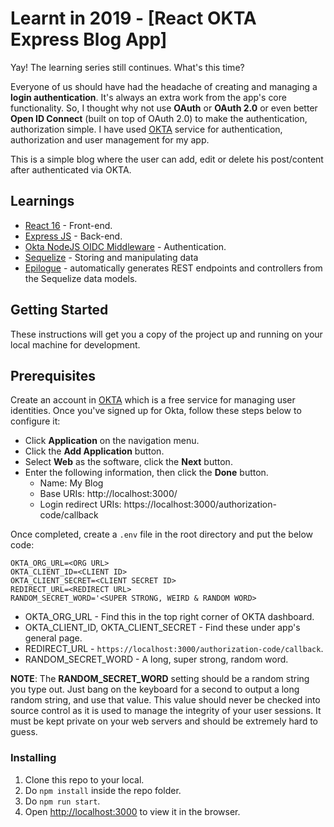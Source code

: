 # Learnt in 2019 - [React OKTA Express Blog App]

Yay! The learning series still continues. What's this time?

Everyone of us should have had the headache of creating and managing a **login authentication**. It's always an extra work from the app's core functionality. So, I thought why not use **OAuth** or **OAuth 2.0** or even better **Open ID Connect** (built on top of OAuth 2.0) to make the authentication, authorization simple. I have used [OKTA](https://developer.okta.com/) service for authentication, authorization and user management for my app.

This is a simple blog where the user can add, edit or delete his post/content after authenticated via OKTA.

## Learnings

* [React 16](https://reactjs.org/) - Front-end.
* [Express JS](https://expressjs.com/) - Back-end.
* [Okta NodeJS OIDC Middleware](https://github.com/okta/okta-oidc-js/tree/master/packages/oidc-middleware) - Authentication.
* [Sequelize](https://github.com/sequelize/sequelize) - Storing and manipulating data
* [Epilogue](https://github.com/dchester/epilogue) - automatically generates REST endpoints and controllers from the Sequelize data models.

## Getting Started

These instructions will get you a copy of the project up and running on your local machine for development.

## Prerequisites

Create an account in [OKTA](https://developer.okta.com/) which is a free service for managing user identities.
Once you've signed up for Okta, follow these steps below to configure it:

* Click **Application** on the navigation menu.
* Click the **Add Application** button.
* Select **Web** as the software, click the **Next** button.
* Enter the following information, then click the **Done** button.
    * Name: My Blog
    * Base URIs: http://localhost:3000/
    * Login redirect URIs: https://localhost:3000/authorization-code/callback

Once completed, create a ```.env``` file in the root directory and put the below code:

```
OKTA_ORG_URL=<ORG URL>
OKTA_CLIENT_ID=<CLIENT ID>
OKTA_CLIENT_SECRET=<CLIENT SECRET ID>
REDIRECT_URL=<REDIRECT URL>
RANDOM_SECRET_WORD='<SUPER STRONG, WEIRD & RANDOM WORD>
```

* OKTA_ORG_URL - Find this in the top right corner of OKTA dashboard.
* OKTA_CLIENT_ID, OKTA_CLIENT_SECRET - Find these under app's general page.
* REDIRECT_URL - ```https://localhost:3000/authorization-code/callback```.
* RANDOM_SECRET_WORD - A long, super strong, random word.

**NOTE**: The **RANDOM_SECRET_WORD** setting should be a random string you type out. Just bang on the keyboard for a second to output a long random string, and use that value. This value should never be checked into source control as it is used to manage the integrity of your user sessions. It must be kept private on your web servers and should be extremely hard to guess.

### Installing

1. Clone this repo to your local.
2. Do ```npm install``` inside the repo folder.
3. Do ```npm run start```.
4. Open [http://localhost:3000](http://localhost:3000) to view it in the browser.
